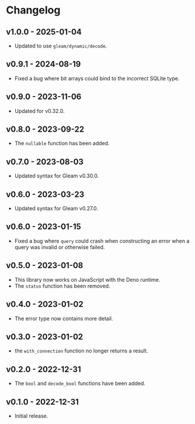 # Changelog

## v1.0.0 - 2025-01-04

- Updated to use `gleam/dynamic/decode`.

## v0.9.1 - 2024-08-19

- Fixed a bug where bit arrays could bind to the incorrect SQLite type.

## v0.9.0 - 2023-11-06

- Updated for v0.32.0.

## v0.8.0 - 2023-09-22

- The `nullable` function has been added.

## v0.7.0 - 2023-08-03

- Updated syntax for Gleam v0.30.0.

## v0.6.0 - 2023-03-23

- Updated syntax for Gleam v0.27.0.

## v0.6.0 - 2023-01-15

- Fixed a bug where `query` could crash when constructing an error when a query
  was invalid or otherwise failed.

## v0.5.0 - 2023-01-08

- This library now works on JavaScript with the Deno runtime. 
- The `status` function has been removed.

## v0.4.0 - 2023-01-02

- The error type now contains more detail.

## v0.3.0 - 2023-01-02

- the `with_connection` function no longer returns a result.

## v0.2.0 - 2022-12-31

- The `bool` and `decode_bool` functions have been added.

## v0.1.0 - 2022-12-31

- Initial release.
